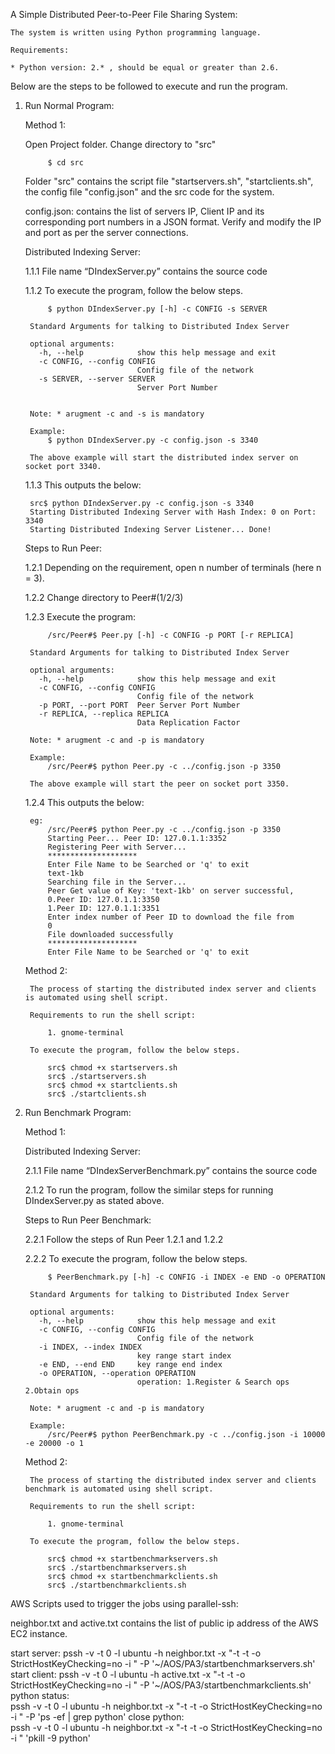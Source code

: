 A Simple Distributed Peer-to-Peer File Sharing System:
	
	The system is written using Python programming language.

	Requirements:

	* Python version: 2.* , should be equal or greater than 2.6.

Below are the steps to be followed to execute and run the program.

1) Run Normal Program:
	
	Method 1:

	Open Project folder. Change directory to "src"

			$ cd src

	Folder "src" contains the script file "startservers.sh", "startclients.sh", the config file "config.json" and the src code for the system.

	config.json: contains the list of servers IP, Client IP and its corresponding port numbers in a JSON format. Verify and modify the IP and port as per the server connections.

	Distributed Indexing Server:

	1.1.1	File name “DIndexServer.py” contains the source code
		
	1.1.2	To execute the program, follow the below steps.

			$ python DIndexServer.py [-h] -c CONFIG -s SERVER

		Standard Arguments for talking to Distributed Index Server

		optional arguments:
		  -h, --help            show this help message and exit
		  -c CONFIG, --config CONFIG
		                        Config file of the network
		  -s SERVER, --server SERVER
		                        Server Port Number


		Note: * arugment -c and -s is mandatory

		Example:
			$ python DIndexServer.py -c config.json -s 3340
		
		The above example will start the distributed index server on socket port 3340.

	1.1.3	This outputs the below:

		src$ python DIndexServer.py -c config.json -s 3340
		Starting Distributed Indexing Server with Hash Index: 0 on Port: 3340
		Starting Distributed Indexing Server Listener... Done!


	Steps to Run Peer:

	1.2.1	Depending on the requirement, open n number of terminals (here n = 3).

	1.2.2	Change directory to Peer#(1/2/3)

	1.2.3	Execute the program:

			/src/Peer#$ Peer.py [-h] -c CONFIG -p PORT [-r REPLICA]

		Standard Arguments for talking to Distributed Index Server

		optional arguments:
		  -h, --help            show this help message and exit
		  -c CONFIG, --config CONFIG
		                        Config file of the network
		  -p PORT, --port PORT  Peer Server Port Number
		  -r REPLICA, --replica REPLICA
		                        Data Replication Factor

		Note: * arugment -c and -p is mandatory

		Example:
			/src/Peer#$ python Peer.py -c ../config.json -p 3350
		
		The above example will start the peer on socket port 3350.

	1.2.4	This outputs the below:  

		eg:
			/src/Peer#$ python Peer.py -c ../config.json -p 3350
			Starting Peer... Peer ID: 127.0.1.1:3352
			Registering Peer with Server...
			********************
			Enter File Name to be Searched or 'q' to exit
			text-1kb
			Searching file in the Server...
			Peer Get value of Key: 'text-1kb' on server successful, 
			0.Peer ID: 127.0.1.1:3350
			1.Peer ID: 127.0.1.1:3351
			Enter index number of Peer ID to download the file from
			0
			File downloaded successfully
			********************
			Enter File Name to be Searched or 'q' to exit

	Method 2:

		The process of starting the distributed index server and clients is automated using shell script.

		Requirements to run the shell script:

			1. gnome-terminal

		To execute the program, follow the below steps.

			src$ chmod +x startservers.sh
			src$ ./startservers.sh
			src$ chmod +x startclients.sh
			src$ ./startclients.sh

2) Run Benchmark Program:

	Method 1:

	Distributed Indexing Server:
	
	2.1.1	File name “DIndexServerBenchmark.py” contains the source code
		
	2.1.2	To run the program, follow the similar steps for running DIndexServer.py as stated above.

	Steps to Run Peer Benchmark:

	2.2.1	Follow the steps of Run Peer 1.2.1 and 1.2.2
	
	2.2.2	To execute the program, follow the below steps.

			$ PeerBenchmark.py [-h] -c CONFIG -i INDEX -e END -o OPERATION

		Standard Arguments for talking to Distributed Index Server

		optional arguments:
		  -h, --help            show this help message and exit
		  -c CONFIG, --config CONFIG
		                        Config file of the network
		  -i INDEX, --index INDEX
		                        key range start index
		  -e END, --end END     key range end index
		  -o OPERATION, --operation OPERATION
		                        operation: 1.Register & Search ops 2.Obtain ops

		Note: * arugment -c and -p is mandatory
		
		Example:
			/src/Peer#$ python PeerBenchmark.py -c ../config.json -i 10000 -e 20000 -o 1

	Method 2:

		The process of starting the distributed index server and clients benchmark is automated using shell script.

		Requirements to run the shell script:

			1. gnome-terminal

		To execute the program, follow the below steps.

			src$ chmod +x startbenchmarkservers.sh
			src$ ./startbenchmarkservers.sh
			src$ chmod +x startbenchmarkclients.sh
			src$ ./startbenchmarkclients.sh


AWS Scripts used to trigger the jobs using parallel-ssh:

neighbor.txt and active.txt contains the list of public ip address of the AWS EC2 instance.

start server:
	pssh -v -t 0 -l ubuntu -h neighbor.txt -x "-t -t -o StrictHostKeyChecking=no -i <pem file>" -P '~/AOS/PA3/startbenchmarkservers.sh'
start client:
	pssh -v -t 0 -l ubuntu -h active.txt -x "-t -t -o StrictHostKeyChecking=no -i <pem file>" -P '~/AOS/PA3/startbenchmarkclients.sh'
python status:	
pssh -v -t 0 -l ubuntu -h neighbor.txt -x "-t -t -o StrictHostKeyChecking=no -i <pem file>" -P 'ps -ef | grep python'
close python:	
pssh -v -t 0 -l ubuntu -h neighbor.txt -x "-t -t -o StrictHostKeyChecking=no -i <pem file>" 'pkill -9 python'